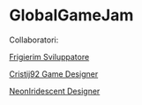 # GlobalGameJam
Collaboratori:

[Frigierim Sviluppatore](https://github.com/frigierim)

[Cristij92 Game Designer](https://github.com/CristiJ92)

[NeonIridescent Designer](https://github.com/NeonIridescent)

